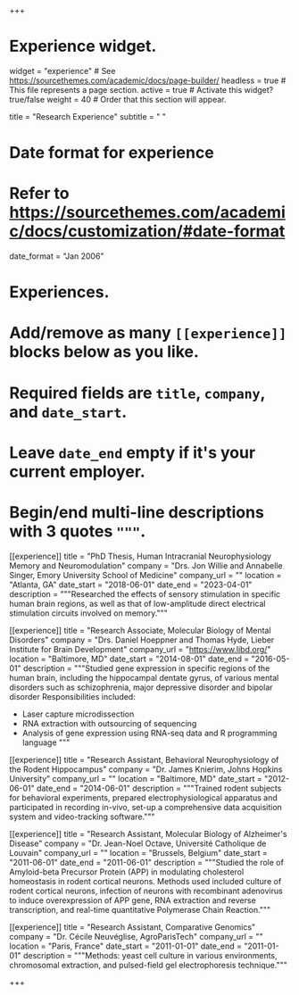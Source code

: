 +++
# Experience widget.
widget = "experience"  # See https://sourcethemes.com/academic/docs/page-builder/
headless = true  # This file represents a page section.
active = true  # Activate this widget? true/false
weight = 40  # Order that this section will appear.

title = "Research Experience"
subtitle = " "

# Date format for experience
#   Refer to https://sourcethemes.com/academic/docs/customization/#date-format
date_format = "Jan 2006"

# Experiences.
#   Add/remove as many `[[experience]]` blocks below as you like.
#   Required fields are `title`, `company`, and `date_start`.
#   Leave `date_end` empty if it's your current employer.
#   Begin/end multi-line descriptions with 3 quotes `"""`.

[[experience]]
  title = "PhD Thesis, Human Intracranial Neurophysiology Memory and Neuromodulation"
  company = "Drs. Jon Willie and Annabelle Singer, Emory University School of Medicine"
  company_url = ""
  location = "Atlanta, GA"
  date_start = "2018-06-01"
  date_end = "2023-04-01"
  description = """Researched the effects of sensory stimulation in specific human brain regions, as well as that of low-amplitude direct electrical stimulation circuits involved on memory."""

[[experience]]
  title = "Research Associate, Molecular Biology of Mental Disorders"
  company = "Drs. Daniel Hoeppner and Thomas Hyde, Lieber Institute for Brain Development"
  company_url = "https://www.libd.org/"
  location = "Baltimore, MD"
  date_start = "2014-08-01"
  date_end = "2016-05-01"
  description = """Studied gene expression in specific regions of the human brain, including the hippocampal dentate gyrus, of various mental disorders such as schizophrenia, major depressive disorder and bipolar disorder
  Responsibilities included:
  
  * Laser capture microdissection
  * RNA extraction with outsourcing of sequencing
  * Analysis of gene expression using RNA-seq data and R programming language
  """

[[experience]]
  title = "Research Assistant, Behavioral Neurophysiology of the Rodent Hippocampus"
  company = "Dr. James Knierim, Johns Hopkins University"
  company_url = ""
  location = "Baltimore, MD"
  date_start = "2012-06-01"
  date_end = "2014-06-01"
  description = """Trained rodent subjects for behavioral experiments, prepared electrophysiological apparatus and participated in recording in-vivo, set-up a comprehensive data acquisition system and video-tracking software."""

  [[experience]]
  title = "Research Assistant, Molecular Biology of Alzheimer's Disease"
  company = "Dr. Jean-Noel Octave, Université Catholique de Louvain"
  company_url = ""
  location = "Brussels, Belgium"
  date_start = "2011-06-01"
  date_end = "2011-06-01"
  description = """Studied the role of Amyloid-beta Precursor Protein (APP) in modulating cholesterol homeostasis in rodent cortical neurons. Methods used included culture of rodent cortical neurons, infection of neurons with recombinant adenovirus to induce overexpression of APP gene, RNA extraction and reverse transcription, and real-time quantitative Polymerase Chain Reaction."""

  [[experience]]
  title = "Research Assistant, Comparative Genomics"
  company = "Dr. Cécile Neuvéglise, AgroParisTech"
  company_url = ""
  location = "Paris, France"
  date_start = "2011-01-01"
  date_end = "2011-01-01"
  description = """Methods: yeast cell culture in various environments, chromosomal extraction, and pulsed-field gel electrophoresis technique."""
  
+++
